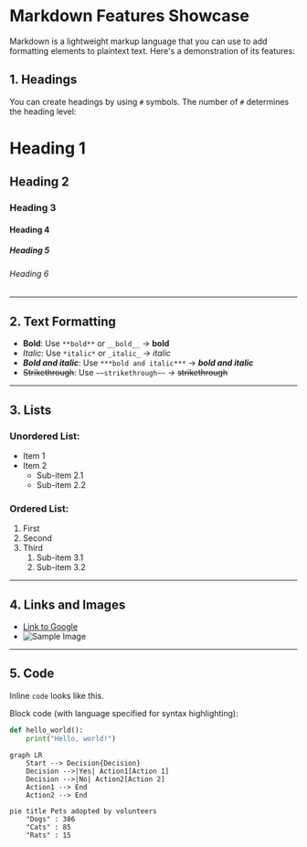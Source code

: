 # Markdown Features Showcase

Markdown is a lightweight markup language that you can use to add formatting elements to plaintext text. Here's a demonstration of its features:

## 1. Headings

You can create headings by using `#` symbols. The number of `#` determines the heading level:

# Heading 1
## Heading 2
### Heading 3
#### Heading 4
##### Heading 5
###### Heading 6

---

## 2. Text Formatting

- **Bold**: Use `**bold**` or `__bold__` → **bold**
- *Italic*: Use `*italic*` or `_italic_` → *italic*
- ***Bold and italic***: Use `***bold and italic***` → ***bold and italic***
- ~~Strikethrough~~: Use `~~strikethrough~~` → ~~strikethrough~~

---

## 3. Lists

### Unordered List:
- Item 1
- Item 2
  - Sub-item 2.1
  - Sub-item 2.2

### Ordered List:
1. First
2. Second
3. Third
   1. Sub-item 3.1
   2. Sub-item 3.2

---

## 4. Links and Images

- [Link to Google](https://www.google.com)
- ![Sample Image](https://via.placeholder.com/150)

---

## 5. Code

Inline `code` looks like this.

Block code (with language specified for syntax highlighting):

```python
def hello_world():
    print("Hello, world!")
```

```mermaid
graph LR
    Start --> Decision{Decision}
    Decision -->|Yes| Action1[Action 1]
    Decision -->|No| Action2[Action 2]
    Action1 --> End
    Action2 --> End
```
```mermaid
pie title Pets adopted by volunteers
    "Dogs" : 386
    "Cats" : 85
    "Rats" : 15
```
